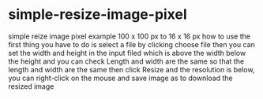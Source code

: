 # simple-resize-image-pixel
simple reize image pixel example 100 x 100 px to 16 x 16 px
how to use
the first thing you have to do is select a file by clicking choose file then you can set the width and height in the input filed which is above the width below the height and you can check Length and width are the same so that the length and width are the same then click Resize
and the resolution is below, you can right-click on the mouse and save image as to download the resized image
